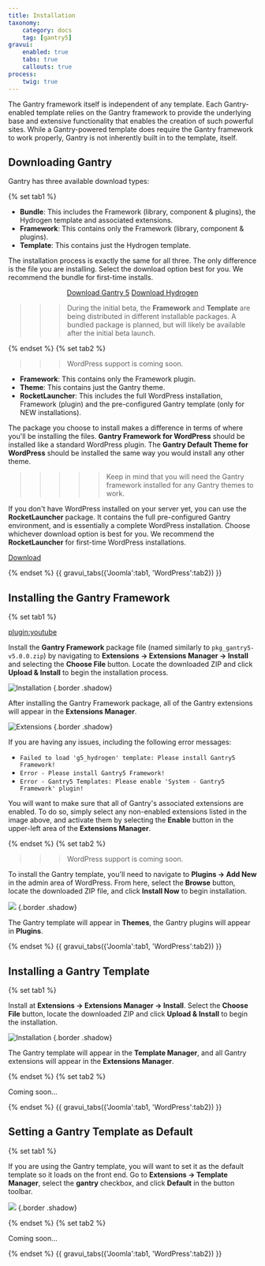 ```yaml
---
title: Installation
taxonomy:
    category: docs
    tag: [gantry5]
gravui:
    enabled: true
    tabs: true
    callouts: true
process:
    twig: true
---
```


The Gantry framework itself is independent of any template. Each Gantry-enabled template relies on the Gantry framework to provide the underlying base and extensive functionality that enables the creation of such powerful sites. While a Gantry-powered template does require the Gantry framework to work properly, Gantry is not inherently built in to the template, itself.

Downloading Gantry
------------------

Gantry has three available download types:

{% set tab1 %}

* **Bundle**: This includes the Framework (library, component & plugins), the Hydrogen template and associated extensions.
* **Framework**: This contains only the Framework (library, component & plugins).
* **Template**: This contains just the Hydrogen template.

The installation process is exactly the same for all three. The only difference is the file you are installing. Select the download option best for you. We recommend the bundle for first-time installs.

<div align="center"><a href="https://github.com/gantry/gantry5/releases/download/5.0.0-beta.1/joomla-pkg_gantry5_v5.0.0-beta.1.zip" class="button"><i class="fa fa-fw fa-download"></i> Download Gantry 5</a> <a href="https://github.com/gantry/gantry5/releases/download/5.0.0-beta.1/joomla-tpl_g5_hydrogen_v5.0.0-beta.1.zip" class="button"><i class="fa fa-fw fa-download"></i> Download Hydrogen</a></div>

>>> During the initial beta, the **Framework** and **Template** are being distributed in different installable packages. A bundled package is planned, but will likely be available after the initial beta launch.

{% endset %}
{% set tab2 %}

>>> WordPress support is coming soon.

* __Framework__: This contains only the Framework plugin.
* __Theme__: This contains just the Gantry theme.
* __RocketLauncher__: This includes the full WordPress installation, Framework (plugin) and the pre-configured Gantry template (only for NEW installations).

The package you choose to install makes a difference in terms of where you'll be installing the files. **Gantry Framework for WordPress** should be installed like a standard WordPress plugin. The **Gantry Default Theme for WordPress** should be installed the same way you would install any other theme. 

>>>>> Keep in mind that you will need the Gantry framework installed for any Gantry themes to work.

If you don't have WordPress installed on your server yet, you can use the **RocketLauncher** package. It contains the full pre-configured Gantry environment, and is essentially a complete WordPress installation. Choose whichever download option is best for you. We recommend the **RocketLauncher** for first-time WordPress installations.

<a href="http://www.gantry-framework.org/download#wordpress" class="button"><i class="fa fa-fw fa-download"></i> Download</a>

{% endset %}
{{ gravui_tabs({'Joomla':tab1, 'WordPress':tab2}) }}

## Installing the Gantry Framework

{% set tab1 %}

[plugin:youtube](https://www.youtube.com/watch?v=zCH10qrxPSc)

Install the **Gantry Framework** package file (named similarly to `pkg_gantry5-v5.0.0.zip`) by navigating to **Extensions → Extensions Manager → Install** and selecting the **Choose File** button. Locate the downloaded ZIP and click **Upload & Install** to begin the installation process.

![Installation](install-template_joomla.jpeg) {.border .shadow}

After installing the Gantry Framework package, all of the Gantry extensions will appear in the **Extensions Manager**.

![Extensions](gantry_extensions.png) {.border .shadow}

If you are having any issues, including the following error messages:

* `Failed to load 'g5_hydrogen' template: Please install Gantry5 Framework!` 
* `Error - Please install Gantry5 Framework!`
* `Error - Gantry5 Templates: Please enable 'System - Gantry5 Framework' plugin!`

You will want to make sure that all of Gantry's associated extensions are enabled. To do so, simply select any non-enabled extensions listed in the image above, and activate them by selecting the **Enable** button in the upper-left area of the **Extensions Manager**.

{% endset %}
{% set tab2 %}

>>> WordPress support is coming soon.

To install the Gantry template, you'll need to navigate to **Plugins → Add New** in the admin area of WordPress. From here, select the **Browse** button, locate the downloaded ZIP file, and click **Install Now** to begin installation.

![](install-upload_wp.jpg) {.border .shadow}

The Gantry template will appear in **Themes**, the Gantry plugins will appear in **Plugins**.

{% endset %}
{{ gravui_tabs({'Joomla':tab1, 'WordPress':tab2}) }}

## Installing a Gantry Template

{% set tab1 %}

Install at **Extensions → Extensions Manager → Install**. Select the **Choose File** button, locate the downloaded ZIP and click **Upload & Install** to begin the installation.

![Installation](install-template_joomla.jpeg) {.border .shadow}

The Gantry template will appear in the **Template Manager**, and all Gantry extensions will appear in the **Extensions Manager**.

{% endset %}
{% set tab2 %}

Coming soon...

{% endset %}
{{ gravui_tabs({'Joomla':tab1, 'WordPress':tab2}) }}

## Setting a Gantry Template as Default

{% set tab1 %}

If you are using the Gantry template, you will want to set it as the default template so it loads on the front end. Go to **Extensions → Template Manager**, select the **gantry** checkbox, and click **Default** in the button toolbar.

![](gantry_default.png) {.border .shadow}

{% endset %}
{% set tab2 %}

Coming soon...

{% endset %}
{{ gravui_tabs({'Joomla':tab1, 'WordPress':tab2}) }}
